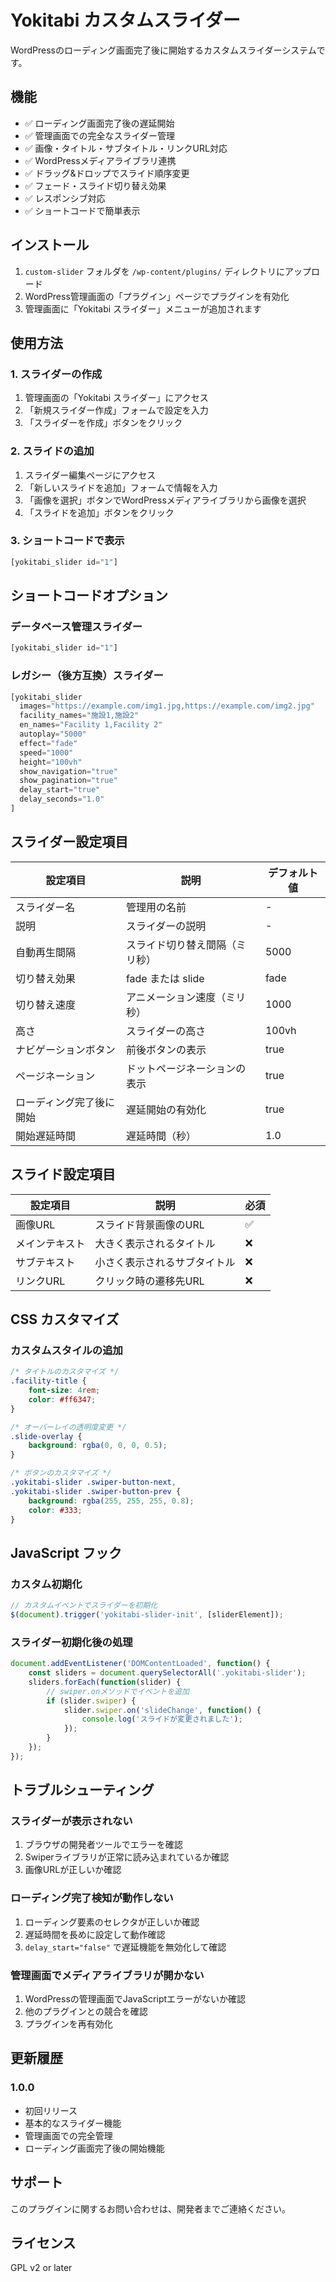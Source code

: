 # Yokitabi カスタムスライダー

WordPressのローディング画面完了後に開始するカスタムスライダーシステムです。

## 機能

- ✅ ローディング画面完了後の遅延開始
- ✅ 管理画面での完全なスライダー管理
- ✅ 画像・タイトル・サブタイトル・リンクURL対応
- ✅ WordPressメディアライブラリ連携
- ✅ ドラッグ&ドロップでスライド順序変更
- ✅ フェード・スライド切り替え効果
- ✅ レスポンシブ対応
- ✅ ショートコードで簡単表示

## インストール

1. `custom-slider` フォルダを `/wp-content/plugins/` ディレクトリにアップロード
2. WordPress管理画面の「プラグイン」ページでプラグインを有効化
3. 管理画面に「Yokitabi スライダー」メニューが追加されます

## 使用方法

### 1. スライダーの作成

1. 管理画面の「Yokitabi スライダー」にアクセス
2. 「新規スライダー作成」フォームで設定を入力
3. 「スライダーを作成」ボタンをクリック

### 2. スライドの追加

1. スライダー編集ページにアクセス
2. 「新しいスライドを追加」フォームで情報を入力
3. 「画像を選択」ボタンでWordPressメディアライブラリから画像を選択
4. 「スライドを追加」ボタンをクリック

### 3. ショートコードで表示

```php
[yokitabi_slider id="1"]
```

## ショートコードオプション

### データベース管理スライダー
```php
[yokitabi_slider id="1"]
```

### レガシー（後方互換）スライダー
```php
[yokitabi_slider 
  images="https://example.com/img1.jpg,https://example.com/img2.jpg"
  facility_names="施設1,施設2"
  en_names="Facility 1,Facility 2"
  autoplay="5000"
  effect="fade"
  speed="1000"
  height="100vh"
  show_navigation="true"
  show_pagination="true"
  delay_start="true"
  delay_seconds="1.0"
]
```

## スライダー設定項目

| 設定項目 | 説明 | デフォルト値 |
|---------|------|------------|
| スライダー名 | 管理用の名前 | - |
| 説明 | スライダーの説明 | - |
| 自動再生間隔 | スライド切り替え間隔（ミリ秒） | 5000 |
| 切り替え効果 | fade または slide | fade |
| 切り替え速度 | アニメーション速度（ミリ秒） | 1000 |
| 高さ | スライダーの高さ | 100vh |
| ナビゲーションボタン | 前後ボタンの表示 | true |
| ページネーション | ドットページネーションの表示 | true |
| ローディング完了後に開始 | 遅延開始の有効化 | true |
| 開始遅延時間 | 遅延時間（秒） | 1.0 |

## スライド設定項目

| 設定項目 | 説明 | 必須 |
|---------|------|------|
| 画像URL | スライド背景画像のURL | ✅ |
| メインテキスト | 大きく表示されるタイトル | ❌ |
| サブテキスト | 小さく表示されるサブタイトル | ❌ |
| リンクURL | クリック時の遷移先URL | ❌ |

## CSS カスタマイズ

### カスタムスタイルの追加

```css
/* タイトルのカスタマイズ */
.facility-title {
    font-size: 4rem;
    color: #ff6347;
}

/* オーバーレイの透明度変更 */
.slide-overlay {
    background: rgba(0, 0, 0, 0.5);
}

/* ボタンのカスタマイズ */
.yokitabi-slider .swiper-button-next,
.yokitabi-slider .swiper-button-prev {
    background: rgba(255, 255, 255, 0.8);
    color: #333;
}
```

## JavaScript フック

### カスタム初期化

```javascript
// カスタムイベントでスライダーを初期化
$(document).trigger('yokitabi-slider-init', [sliderElement]);
```

### スライダー初期化後の処理

```javascript
document.addEventListener('DOMContentLoaded', function() {
    const sliders = document.querySelectorAll('.yokitabi-slider');
    sliders.forEach(function(slider) {
        // swiper.onメソッドでイベントを追加
        if (slider.swiper) {
            slider.swiper.on('slideChange', function() {
                console.log('スライドが変更されました');
            });
        }
    });
});
```

## トラブルシューティング

### スライダーが表示されない

1. ブラウザの開発者ツールでエラーを確認
2. Swiperライブラリが正常に読み込まれているか確認
3. 画像URLが正しいか確認

### ローディング完了検知が動作しない

1. ローディング要素のセレクタが正しいか確認
2. 遅延時間を長めに設定して動作確認
3. `delay_start="false"` で遅延機能を無効化して確認

### 管理画面でメディアライブラリが開かない

1. WordPressの管理画面でJavaScriptエラーがないか確認
2. 他のプラグインとの競合を確認
3. プラグインを再有効化

## 更新履歴

### 1.0.0
- 初回リリース
- 基本的なスライダー機能
- 管理画面での完全管理
- ローディング画面完了後の開始機能

## サポート

このプラグインに関するお問い合わせは、開発者までご連絡ください。

## ライセンス

GPL v2 or later 